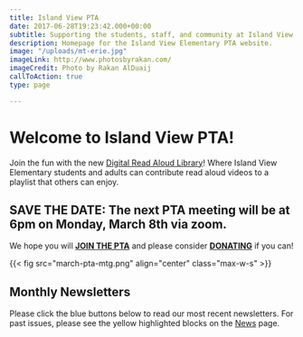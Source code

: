 ```yaml
---
title: Island View PTA
date: 2017-06-28T19:23:42.000+00:00
subtitle: Supporting the students, staff, and community at Island View Elementary.
description: Homepage for the Island View Elementary PTA website.
image: "/uploads/mt-erie.jpg"
imageLink: http://www.photosbyrakan.com/
imageCredit: Photo by Rakan AlDuaij
callToAction: true
type: page

---
```

# Welcome to Island View PTA!

Join the fun with the new [Digital Read Aloud Library](/digital-read-aloud)! Where Island View Elementary students and adults can contribute read aloud videos to a playlist that others can enjoy.

## SAVE THE DATE:  The next PTA meeting will be at 6pm on Monday, March 8th via zoom.

We hope you will [**JOIN THE PTA**](https://www.islandviewpta.org/membership) and please consider [**DONATING**](https://www.islandviewpta.org/donate) if you can!

{{< fig src="march-pta-mtg.png" align="center" class="max-w-s" >}}

## Monthly Newsletters

Please click the blue buttons below to read our most recent newsletters.
For past issues, please see the yellow highlighted blocks on the [News](/news) page.